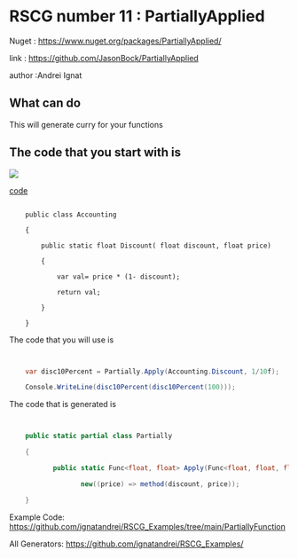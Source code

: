 # RSCG number 11 : PartiallyApplied

Nuget :
    https://www.nuget.org/packages/PartiallyApplied/


link : https://github.com/JasonBock/PartiallyApplied 


author :Andrei Ignat


## What can do

This will generate curry for your functions 

## The code that you start with is 


<img src='http://ignatandrei.github.io/RSCG_Examples/images/PartiallyApplied/ExistingCode.cs.png' />

<a href='http://ignatandrei.github.io/RSCG_Examples/images/PartiallyApplied/ExistingCode.cs' target='_blank'>code</a>


```

    public class Accounting                                            

    {

        public static float Discount( float discount, float price)

        {

            var val= price * (1- discount);

            return val;

        }

    }
```

The code that you will use is

```csharp


    var disc10Percent = Partially.Apply(Accounting.Discount, 1/10f);

    Console.WriteLine(disc10Percent(disc10Percent(100)));

```

The code that is generated is
```csharp


    public static partial class Partially

    {

           public static Func<float, float> Apply(Func<float, float, float> method, float discount) =>

                  new((price) => method(discount, price));

    }

```


Example Code: <a href="https://github.com/ignatandrei/RSCG_Examples/tree/main/PartiallyFunction" rel="noopener" target="_blank">https://github.com/ignatandrei/RSCG_Examples/tree/main/PartiallyFunction</a>

All Generators: <a href="https://github.com/ignatandrei/RSCG_Examples/">https://github.com/ignatandrei/RSCG_Examples/</a>